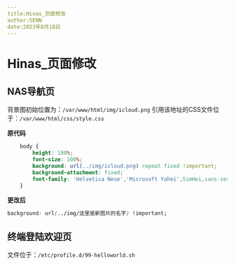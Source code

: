 ```yaml
---
title:Hinas_页面修改
author:SENN
date:2023年8月18日
---
```

# Hinas_页面修改


## NAS导航页
背景图初始位置为：`/var/www/html/img/icloud.png`
引用该地址的CSS文件位于：`/var/www/html/css/style.css`

**原代码**
```CSS
    body {
        height: 100%;
        font-size: 100%;
        background: url(../img/icloud.png) repeat fixed !important;
        background-attachment: fixed;
        font-family: 'Helvetica Neue','Microsoft Yahei',SimHei,sans-serif
    }
```
**更改后**
```CSS
background: url(../img/这里是新图片的名字) !important;
```

## 终端登陆欢迎页
文件位于：`/etc/profile.d/99-helloworld.sh`
